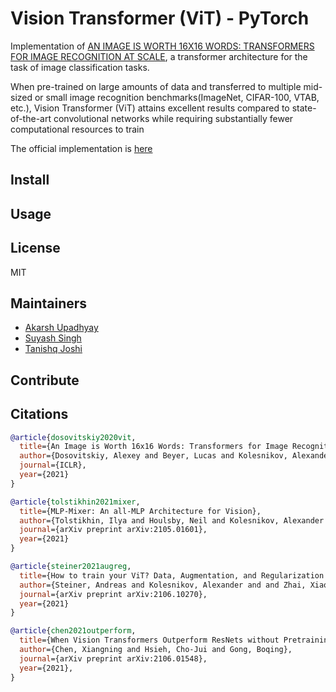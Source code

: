 # Vision Transformer (ViT) - PyTorch

Implementation of [AN IMAGE IS WORTH 16X16 WORDS: TRANSFORMERS FOR IMAGE RECOGNITION AT SCALE](https://arxiv.org/pdf/2010.11929.pdf), a transformer architecture for the task of image classification tasks.

When pre-trained on large amounts of data and transferred to multiple mid-sized or small image recognition benchmarks(ImageNet, CIFAR-100, VTAB, etc.), Vision Transformer (ViT) attains excellent results compared to state-of-the-art convolutional networks while requiring substantially fewer computational resources to train

The official implementation is [here](https://github.com/google-research/vision_transformer)

## Install


## Usage

##  License

MIT

## Maintainers

- [Akarsh Upadhyay](https://github.com/uakarsh)
- [Suyash Singh](https://github.com/Suyash-Singh5)
- [Tanishq Joshi](https://github.com/tanishqj2005)

## Contribute


## Citations

```bibtex
@article{dosovitskiy2020vit,
  title={An Image is Worth 16x16 Words: Transformers for Image Recognition at Scale},
  author={Dosovitskiy, Alexey and Beyer, Lucas and Kolesnikov, Alexander and Weissenborn, Dirk and Zhai, Xiaohua and Unterthiner, Thomas and  Dehghani, Mostafa and Minderer, Matthias and Heigold, Georg and Gelly, Sylvain and Uszkoreit, Jakob and Houlsby, Neil},
  journal={ICLR},
  year={2021}
}

@article{tolstikhin2021mixer,
  title={MLP-Mixer: An all-MLP Architecture for Vision},
  author={Tolstikhin, Ilya and Houlsby, Neil and Kolesnikov, Alexander and Beyer, Lucas and Zhai, Xiaohua and Unterthiner, Thomas and Yung, Jessica and Steiner, Andreas and Keysers, Daniel and Uszkoreit, Jakob and Lucic, Mario and Dosovitskiy, Alexey},
  journal={arXiv preprint arXiv:2105.01601},
  year={2021}
}

@article{steiner2021augreg,
  title={How to train your ViT? Data, Augmentation, and Regularization in Vision Transformers},
  author={Steiner, Andreas and Kolesnikov, Alexander and and Zhai, Xiaohua and Wightman, Ross and Uszkoreit, Jakob and Beyer, Lucas},
  journal={arXiv preprint arXiv:2106.10270},
  year={2021}
}

@article{chen2021outperform,
  title={When Vision Transformers Outperform ResNets without Pretraining or Strong Data Augmentations}, 
  author={Chen, Xiangning and Hsieh, Cho-Jui and Gong, Boqing},
  journal={arXiv preprint arXiv:2106.01548},
  year={2021},
}
```
